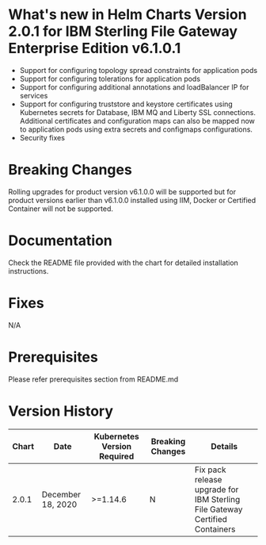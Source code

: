 # What's new in Helm Charts Version 2.0.1 for IBM Sterling File Gateway Enterprise Edition v6.1.0.1
* Support for configuring topology spread constraints for application pods
* Support for configuring tolerations for application pods
* Support for configuring additional annotations and loadBalancer IP for services
* Support for configuring truststore and keystore certificates using Kubernetes secrets for Database, IBM MQ and Liberty SSL connections. Additional certificates and configuration maps can also be mapped now to application pods using extra secrets and configmaps configurations.
* Security fixes


# Breaking Changes
Rolling upgrades for product version v6.1.0.0 will be supported but for product versions earlier than v6.1.0.0 installed using IIM, Docker or Certified Container will not be supported.

# Documentation
Check the README file provided with the chart for detailed installation instructions.

# Fixes
N/A

# Prerequisites
Please refer prerequisites section from README.md

# Version History

| Chart | Date | Kubernetes Version Required | Breaking Changes | Details |
| ----- | ---- | --------------------------- | ---------------- | ------- |
| 2.0.1   | December 18, 2020 | >=1.14.6 | N  | Fix pack release upgrade for IBM Sterling File Gateway Certified Containers | 
